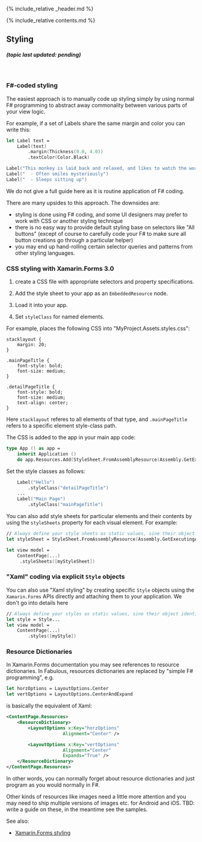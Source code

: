 {% include_relative _header.md %}

{% include_relative contents.md %}

Styling
-------
##### (topic last updated: pending)
<br /> 

### F#-coded styling

The easiest approach is to manually code up styling simply by using normal F# programming to abstract away commonality between
various parts of your view logic.

For example, if a set of Labels share the same margin and color you can write this:
```fsharp
let Label text = 
	Label(text)
	    .margin(Thickness(0.0, 4.0))
	    .textColor(Color.Black)

Label("This monkey is laid back and relaxed, and likes to watch the world go by.")
Label("  - Often smiles mysteriously")
Label("  - Sleeps sitting up")
```

We do not give a full guide here as it is routine application of F# coding.  

There are many upsides to this approach. The downsides are:
* styling is done using F# coding, and some UI designers may prefer to work with CSS or another styling technique
* there is no easy way to provide default styling base on selectors like "All buttons" (except of course to carefully code your F# to make sure all button creations go through a particular helper)
* you may end up hand-rolling certain selector queries and patterns from other styling languages.

### CSS styling with Xamarin.Forms 3.0

1. create a CSS file with appropriate selectors and property specifications.

2. Add the style sheet to your app as an `EmbeddedResource` node.

3. Load it into your app.

4. Set `styleClass` for named elements.

For example, places the following CSS into "MyProject.Assets.styles.css":
```
stacklayout {
    margin: 20;
}

.mainPageTitle {
    font-style: bold;
    font-size: medium;
}

.detailPageTitle {
    font-style: bold;
    font-size: medium;
    text-align: center;
}
```

Here `stacklayout` referes to all elements of that type, and `.mainPageTitle` refers to a specific element style-class path. 

The CSS is added to the app in your main app code:
```fsharp
type App () as app = 
    inherit Application ()
    do app.Resources.Add(StyleSheet.FromAssemblyResource(Assembly.GetExecutingAssembly(),"MyProject.Assets.styles.css"))
```
Set the style classes as follows:
```fsharp
    Label("Hello")
        .styleClass("detailPageTitle")
    ...
    Label("Main Page")
        .styleClass("mainPageTitle")
```

You can also add style sheets for particular elements and their contents by using the `styleSheets` property for each visual element. For example:

```fsharp
// Always define your style sheets as static values, sine their object identity is signficant!
let styleSheet = StyleSheet.FromAssemblyResource(Assembly.GetExecutingAssembly(),"MyProject.Assets.styles.css")

let view model = 
    ContentPage(...)
     .styleSheets([myStyleSheet])
```

### "Xaml" coding via explicit `Style` objects

You can also use "Xaml styling" by creating specific `Style` objects using the `Xamarin.Forms` APIs directly
and attaching them to your application.   We don't go into details here

```fsharp
// Always define your styles as static values, sine their object identity is signficant!
let style = Style...
let view model = 
    ContentPage(...)
        .styles([myStyle])
```

### Resource Dictionaries

In Xamarin.Forms documentation you may see references to resource dictionaries.
In Fabulous, resources dictionaries are replaced by "simple F# programming", e.g.
```fsharp
let horzOptions = LayoutOptions.Center
let vertOptions = LayoutOptions.CenterAndExpand
```
is basically the equivalent of Xaml:
```xml
<ContentPage.Resources>
    <ResourceDictionary>
        <LayoutOptions x:Key="horzOptions"
                     Alignment="Center" />

        <LayoutOptions x:Key="vertOptions"
                     Alignment="Center"
                     Expands="True" />
    </ResourceDictionary>
</ContentPage.Resources>
```
In other words, you can normally forget about resource dictionaries and just program as you would normally in F#.

Other kinds of resources like images need a little more attention and you may need to ship multiple versions of images etc. for Android and iOS.  TBD: write a guide on these, in the meantime see the samples.


See also:
* [Xamarin.Forms styling](https://docs.microsoft.com/en-us/xamarin/xamarin-forms/user-interface/styles/)
